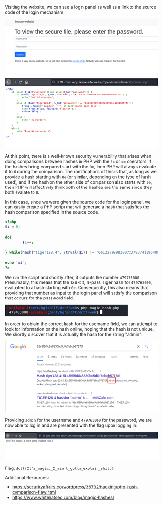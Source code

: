 Visiting the website, we can see a login panel as well as a link to the source code of the login mechanism:

![Website](very-secure-website4.png)

![Login source code](very-secure-website3.png)

At this point, there is a well-known security vulnerability that arises when doing comparisons between hashes in PHP with the `!=` or `==` operators.
If the hashes being compared start with the `0e`, then PHP will always evaluate it to `0` during the comparison. The ramifications of this is that, as long as we provide a hash starting with `0e` (or similar, depending on the type of hash used), and if the hash on the other side of comparison also starts with `0e`, then PHP will effectively think both of the hashes are the same since they both evalate to `0`.

In this case, since we were given the source code for the login panel, we can easily create a PHP script that will generate a hash that satisfies the hash comparison specified in the source code.

```php
<?php
$i = 0;

do{
        $i++;

} while(hash("tiger128,4", strval($i)) != "0e132798983807237937411964085731");

echo "$i";
?>
```

We run the script and shortly after, it outputs the number `479763000`. Presumably, this means that the 128-bit, 4-pass Tiger hash for `479763000`, evaluated to a hash starting with `0e`. Consequently, this also means that providing that number as input to the login panel will satisfy the comparison that occurs for the password field.

![Generating the password hash](very-secure-website5.png)

In order to obtain the correct hash for the username field, we can attempt to look for information on the hash online, hoping that the hash is not unique.
We shortly discover that it is actually the hash for the string "admin":

![Admin hash](very-secure-website.png)

Providing `admin` for the username and `479763000` for the password, we are now able to log in and are presented with the flag upon logging in:

![Flag](very-secure-website2.png)

Flag: `dctf{It's_magic._I_ain't_gotta_explain_shit.}`

Additional Resources:
- https://securityaffairs.co/wordpress/36732/hacking/php-hash-comparison-flaw.html
- https://www.whitehatsec.com/blog/magic-hashes/
